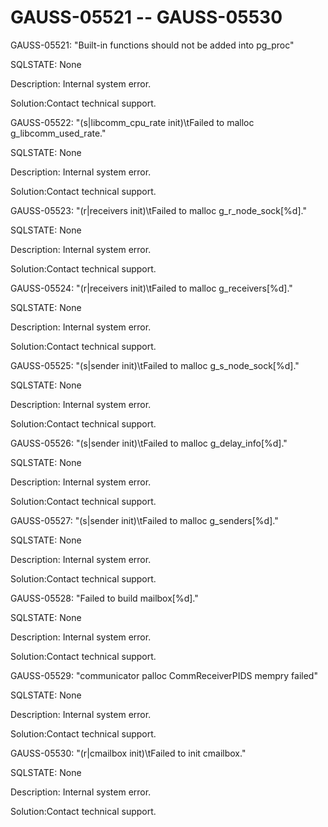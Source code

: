 # GAUSS-05521 -- GAUSS-05530<a name="EN-US_TOPIC_0302073386"></a>

GAUSS-05521: "Built-in functions should not be added into pg\_proc"

SQLSTATE: None

Description: Internal system error.

Solution:Contact technical support.

GAUSS-05522: "\(s|libcomm\_cpu\_rate init\)\\tFailed to malloc g\_libcomm\_used\_rate."

SQLSTATE: None

Description: Internal system error.

Solution:Contact technical support.

GAUSS-05523: "\(r|receivers init\)\\tFailed to malloc g\_r\_node\_sock\[%d\]."

SQLSTATE: None

Description: Internal system error.

Solution:Contact technical support.

GAUSS-05524: "\(r|receivers init\)\\tFailed to malloc g\_receivers\[%d\]."

SQLSTATE: None

Description: Internal system error.

Solution:Contact technical support.

GAUSS-05525: "\(s|sender init\)\\tFailed to malloc g\_s\_node\_sock\[%d\]."

SQLSTATE: None

Description: Internal system error.

Solution:Contact technical support.

GAUSS-05526: "\(s|sender init\)\\tFailed to malloc g\_delay\_info\[%d\]."

SQLSTATE: None

Description: Internal system error.

Solution:Contact technical support.

GAUSS-05527: "\(s|sender init\)\\tFailed to malloc g\_senders\[%d\]."

SQLSTATE: None

Description: Internal system error.

Solution:Contact technical support.

GAUSS-05528: "Failed to build mailbox\[%d\]."

SQLSTATE: None

Description: Internal system error.

Solution:Contact technical support.

GAUSS-05529: "communicator palloc CommReceiverPIDS mempry failed"

SQLSTATE: None

Description: Internal system error.

Solution:Contact technical support.

GAUSS-05530: "\(r|cmailbox init\)\\tFailed to init cmailbox."

SQLSTATE: None

Description: Internal system error.

Solution:Contact technical support.

